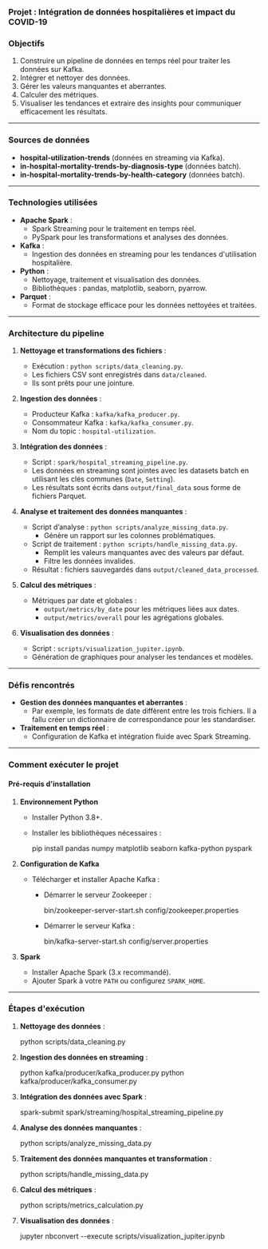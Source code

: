 

### Projet : **Intégration de données hospitalières et impact du COVID-19**


### **Objectifs**

1. Construire un pipeline de données en temps réel pour traiter les données sur Kafka.
2. Intégrer et nettoyer des données.
3. Gérer les valeurs manquantes et aberrantes.
4. Calculer des métriques.
5. Visualiser les tendances et extraire des insights pour communiquer efficacement les résultats.

---

### **Sources de données**

- **hospital-utilization-trends** (données en streaming via Kafka).  
- **in-hospital-mortality-trends-by-diagnosis-type** (données batch).  
- **in-hospital-mortality-trends-by-health-category** (données batch).

---

### **Technologies utilisées**

- **Apache Spark** :
  - Spark Streaming pour le traitement en temps réel.
  - PySpark pour les transformations et analyses des données.
- **Kafka** :
  - Ingestion des données en streaming pour les tendances d'utilisation hospitalière.
- **Python** :
  - Nettoyage, traitement et visualisation des données.
  - Bibliothèques : pandas, matplotlib, seaborn, pyarrow.
- **Parquet** :
  - Format de stockage efficace pour les données nettoyées et traitées.

---

### **Architecture du pipeline**

1. **Nettoyage et transformations des fichiers** :
   - Exécution : `python scripts/data_cleaning.py`.
   - Les fichiers CSV sont enregistrés dans `data/cleaned`.
   - Ils sont prêts pour une jointure.

2. **Ingestion des données** :
   - Producteur Kafka : `kafka/kafka_producer.py`.
   - Consommateur Kafka : `kafka/kafka_consumer.py`.
   - Nom du topic : `hospital-utilization`.

3. **Intégration des données** :
   - Script : `spark/hospital_streaming_pipeline.py`.
   - Les données en streaming sont jointes avec les datasets batch en utilisant les clés communes (`Date`, `Setting`).
   - Les résultats sont écrits dans `output/final_data` sous forme de fichiers Parquet.

4. **Analyse et traitement des données manquantes** :
   - Script d’analyse : `python scripts/analyze_missing_data.py`.
     - Génère un rapport sur les colonnes problématiques.
   - Script de traitement : `python scripts/handle_missing_data.py`.
     - Remplit les valeurs manquantes avec des valeurs par défaut.
     - Filtre les données invalides.
   - Résultat : fichiers sauvegardés dans `output/cleaned_data_processed`.

5. **Calcul des métriques** :
   - Métriques par date et globales :
     - `output/metrics/by_date` pour les métriques liées aux dates.
     - `output/metrics/overall` pour les agrégations globales.

6. **Visualisation des données** :
   - Script : `scripts/visualization_jupiter.ipynb`.
   - Génération de graphiques pour analyser les tendances et modèles.

---

### **Défis rencontrés**

- **Gestion des données manquantes et aberrantes** :
  - Par exemple, les formats de date diffèrent entre les trois fichiers. Il a fallu créer un dictionnaire de correspondance pour les standardiser.
- **Traitement en temps réel** :
  - Configuration de Kafka et intégration fluide avec Spark Streaming.

---

### **Comment exécuter le projet**

#### **Pré-requis d'installation**

1. **Environnement Python**
   - Installer Python 3.8+.
   - Installer les bibliothèques nécessaires :
       
     pip install pandas numpy matplotlib seaborn kafka-python pyspark
      

2. **Configuration de Kafka**
   - Télécharger et installer Apache Kafka :
     - Démarrer le serveur Zookeeper :
         
       bin/zookeeper-server-start.sh config/zookeeper.properties
        
     - Démarrer le serveur Kafka :
         
       bin/kafka-server-start.sh config/server.properties
        

3. **Spark**
   - Installer Apache Spark (3.x recommandé).
   - Ajouter Spark à votre `PATH` ou configurez `SPARK_HOME`.

---

### **Étapes d'exécution**

1. **Nettoyage des données** :
     
   python scripts/data_cleaning.py
    

2. **Ingestion des données en streaming** :
     
   python kafka/producer/kafka_producer.py
   python kafka/producer/kafka_consumer.py
    

3. **Intégration des données avec Spark** :
     
   spark-submit spark/streaming/hospital_streaming_pipeline.py
    

4. **Analyse des données manquantes** :
     
   python scripts/analyze_missing_data.py
    

5. **Traitement des données manquantes et transformation** :
     
   python scripts/handle_missing_data.py
    

6. **Calcul des métriques** :

   python scripts/metrics_calculation.py
       
7. **Visualisation des données** :
     
   jupyter nbconvert --execute scripts/visualization_jupiter.ipynb
    
